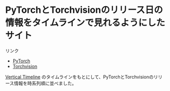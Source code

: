 
# PyTorchとTorchvisionのリリース日の情報をタイムラインで見れるようにしたサイト

リンク

- [PyTorch](pytorch.html)
- [Torchvision](torchvision.html)



[Vertical Timeline](https://codyhouse.co/gem/vertical-timeline)
のタイムラインをもとにして、PyTorchとTorchvisionのリリース情報を時系列順に並べました。


<!-- 
# Responsive Vertical Timeline

An easy to customize, responsive timeline.

[Article on CodyHouse](https://codyhouse.co/gem/vertical-timeline)

[Demo](https://codyhouse.co/demo/vertical-timeline)
 
[License](https://codyhouse.co/license)

⚠️ A new version of this Experiment is available in our [Components Library](https://codyhouse.co/ds/components/app/vertical-timeline).

## Dependencies

This experiment is built upon the [CodyHouse Framework](https://github.com/CodyHouse/codyhouse-framework).

## Credits

Icons: [Nucleo Library](https://nucleoapp.com/) -->
